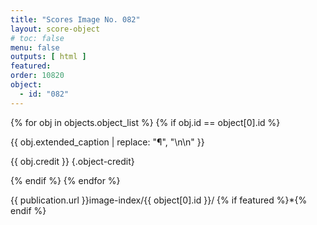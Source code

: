 ```yaml
---
title: "Scores Image No. 082"
layout: score-object
# toc: false
menu: false
outputs: [ html ]
featured: 
order: 10820
object:
  - id: "082"
---
```


{% for obj in objects.object_list %}
{% if obj.id == object[0].id %}

{{ obj.extended_caption | replace: "¶", "\n\n" }}

{{ obj.credit }} {.object-credit}

{% endif %}
{% endfor %}

<div class="object-credit object-url is-print-only">

{{ publication.url }}image-index/{{ object[0].id }}/ {% if featured %}*{% endif %}

</div>
